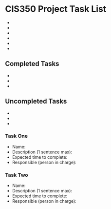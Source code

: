 # CIS350 Project Task List
*
*
*
*
*
*

## Completed Tasks
*
*
*

## Uncompleted Tasks
*
*
*

### Task One 
* Name:
* Description (1 sentence max):
* Expected time to complete:
* Responsible (person in charge):


### Task Two
* Name:
* Description (1 sentence max):
* Expected time to complete:
* Responsible (person in charge):

